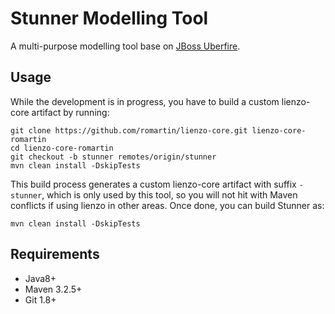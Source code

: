 Stunner Modelling Tool
=======================

A multi-purpose modelling tool base on [JBoss Uberfire](http://www.uberfireframework.org/).                         

Usage
-----

While the development is in progress, you have to build a custom lienzo-core artifact by running:           

    git clone https://github.com/romartin/lienzo-core.git lienzo-core-romartin
    cd lienzo-core-romartin
    git checkout -b stunner remotes/origin/stunner
    mvn clean install -DskipTests
    
This build process generates a custom lienzo-core artifact with suffix `-stunner`, which is only used by this tool, so you will not hit with Maven conflicts if using lienzo in other areas. 
Once done, you can build Stunner as:

    mvn clean install -DskipTests
    
Requirements
------------
* Java8+          
* Maven 3.2.5+       
* Git 1.8+        

